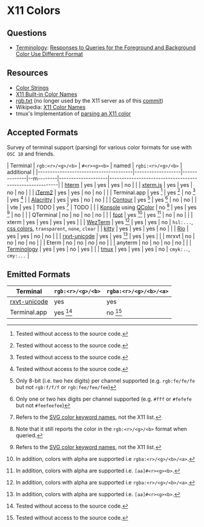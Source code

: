 # X11 Colors

## Questions
* [Terminology]: [Responses to Queries for the Foreground and Background Color Use Different Format][terminology-issue]

[terminology]: https://git.enlightenment.org/enlightenment/terminology
[terminology-issue]: https://git.enlightenment.org/enlightenment/terminology/issues/14

## Resources
* [Color Strings](https://www.x.org/releases/current/doc/libX11/libX11/libX11.html#Color_Strings)
* [X11 Built-in Color Names](https://gitlab.freedesktop.org/xorg/xserver/blob/master/os/oscolor.c)
* [rgb.txt](https://gitlab.freedesktop.org/xorg/app/rgb/-/blob/master/rgb.txt) (no longer used by the X11 server as of this [commit](https://gitlab.freedesktop.org/xorg/xserver/-/commit/dda10c9066a660b647384179f82e1da8e063264f))
* Wikipedia: [X11 Color Names](https://en.wikipedia.org/wiki/X11_color_names)
* tmux's Implementation of [parsing an X11 color](https://github.com/tmux/tmux/blob/b79e28b2c30e7ef9b1f7ec6233eeb70a1a177231/colour.c#L965)

## Accepted Formats
Survey of terminal support (parsing) for various color formats for use with `OSC 10` and friends.

| Terminal                              | `rgb:<r>/<g>/<b>` | `#<r><g><b>` | named    | `rgbi:<r>/<g>/<b>` | additional                                              |
|---------------------------------------|-------------------|--------------|--m--------|--------------------|---------------------------------------------------------|
| [hterm][hterm-src]                    | yes               | yes          | yes      | no                 |                                                         |
| [xterm.js][xterm.js-src]              | yes               | yes          | no       | no                 |                                                         |
| [iTerm2][iterm2-src]                  | yes               | yes          | no       | no                 |                                                         |
| Terminal.app                          | yes [^7]          | yes [^7]     | no [^7]  | yes [^7]           | 
| [Alacritty][alacritty-src]            | yes               | yes          | no       | no                 |                                                         |
| [Contour][contour-src]                | yes [^1]          | yes [^2]     | no       | no                 |                                                         |
| vte                                   | yes               | TODO         | yes [^3] | TODO               |                                                         |
| [Konsole][konsole-src] using [QColor] | no [^4]           | yes          | yes [^3] | no                 |                                                         |
| QTerminal                             | no                | no           | no       | no                 |                                                         |
| [foot][foot-src]                      | yes [^5]          | yes [^6]     | no       | no                 |                                                         |
| xterm                                 | yes               | yes          | yes      | yes                |                                                         |
| [WezTerm][wezterm-src]                | yes [^5]          | yes          | yes      | no                 | `hsl:...`, [css colors], `transparent`, `none`, `clear` |
| [kitty][kitty-src]                    | yes               | yes          | yes      | no                 |                                                         |
| [Rio][rio-src]                        | yes               | yes          | no       | no                 |                                                         |
| [rxvt-unicode][rxvt-src]              | yes               | yes [^6]     | yes      | yes                |                                                         |
| mrxvt                                 | no                | no           | no       | no                 |                                                         |
| Eterm                                 | no                | no           | no       | no                 |                                                         |
| anyterm                               | no                | no           | no       | no                 |                                                         |
| [Terminology][terminology-src]        | yes               | yes          | no       | yes                |                                                         |
| [tmux][tmux-src]                      | yes               | yes          | yes      | no                 | `cmyk:..`, `cmy:...`                                    |

## Emitted Formats
| Terminal                 | `rgb:<r>/<g>/<b>` | `rgba:<r>/<g>/<b>/<a>` |
|--------------------------|-------------------|------------------------|
| [rxvt-unicode][rxvt-src] | yes               | yes                    |
| Terminal.app             | yes [^7]          | no [^7]                |

[^1]: Only 8-bit (i.e. two hex digits) per channel supported (e.g. `rgb:fe/fe/fe` but not `rgb:f/f/f` or `rgb:fee/fee/fee`)
[^2]: Only one or two hex digits per channel supported (e.g. `#fff` or `#fefefe` but not `#feefeefee`)
[^3]: Refers to the [SVG color keyword names], not the X11 list.
[^4]: Note that it still reports the color in the `rgb:<r>/<g>/<b>` format when queried.
[^5]: In addition, colors with alpha are supported i.e `rgba:<r>/<g>/<b>/<a>`.
[^6]: In addition, colors with alpha are supported i.e. `[aa]#<r><g><b>`.
[^7]: Tested without access to the source code.

[hterm-src]: https://chromium.googlesource.com/apps/libapps/+/HEAD/libdot/js/lib_colors.js#175
[xterm.js-src]: https://github.com/xtermjs/xterm.js/blob/9ec9dca5f8ca8e1f107f7cf4c8a545672e8f69c4/src/common/input/XParseColor.ts#L23
[iterm2-src]: https://github.com/gnachman/iTerm2/blob/691fd5dd8c7dd7606becee320ece1648152af6c0/sources/VT100Terminal.m#L3729
[alacritty-src]: https://github.com/alacritty/vte/blob/ed51aa19b7ad060f62a75ec55ebb802ced850b1a/src/ansi.rs#L184
[contour-src]: https://github.com/contour-terminal/contour/blob/521b1408600951b63b285ff459f6fc6e9fbf6806/src/vtbackend/Color.cpp#L132
[konsole-src]: https://invent.kde.org/utilities/konsole/-/blob/0880a2137be8907ec06ba96918753735790c02fc/src/session/Session.cpp#L617
[QColor]: https://github.com/qt/qtbase/blob/e146d835a69d57748bf2978cf5134ac5d86d81cf/src/gui/painting/qcolor.cpp#L980
[SVG color keyword names]: https://www.w3.org/TR/SVG11/types.html#ColorKeywords
[foot-src]: https://codeberg.org/dnkl/foot/src/commit/5f41eb798b639774d5cb2a7656fbaf4c61a16352/osc.c#L711
[wezterm-src]: https://github.com/wez/wezterm/blob/889f8a9cd71a2b3552f28f6d1864aa3cd9461fdf/color-types/src/lib.rs#L657
[css colors]: https://docs.rs/csscolorparser/latest/csscolorparser/
[kitty-src]: https://github.com/kovidgoyal/kitty/blob/3c19b6f734349249c014c97324011217eae63867/kitty/rgb.py#L60
[rio-src]: https://github.com/raphamorim/rio/blob/be139e9e847d4c967086a88dde951a32c2464aed/rio-backend/src/performer/handler.rs#L39
[rxvt-src]: http://cvs.schmorp.de/rxvt-unicode/src/command.C?view=markup#l3440
<!-- rxvt source code hint: look at process_color_seq -->
[tmux-src]: https://github.com/tmux/tmux/blob/b79e28b2c30e7ef9b1f7ec6233eeb70a1a177231/colour.c#L965
[terminology-src]: https://git.enlightenment.org/enlightenment/terminology/src/commit/3c967f3379b71e6c563e917784afe96470b75259/src/bin/termptyesc.c#L4022

